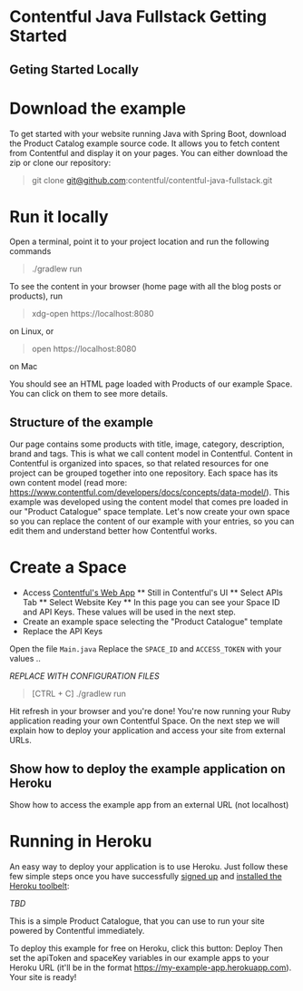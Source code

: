 Contentful Java Fullstack Getting Started
=========================================

Geting Started Locally
----------------------

# Download the example

To get started with your website running Java with Spring Boot, download the Product Catalog example source code. It allows you to fetch content from Contentful and display it on your pages. You can either download the zip or clone our repository:

> git clone git@github.com:contentful/contentful-java-fullstack.git

# Run it locally

Open a terminal, point it to your project location and run the following commands

> ./gradlew run

To see the content in your browser (home page with all the blog posts or products), run

> xdg-open https://localhost:8080

on Linux, or

> open https://localhost:8080

on Mac

You should see an HTML page loaded with Products of our example Space. You can click on them to see more details.


Structure of the example
------------------------

Our page contains some products with title, image, category, description, brand and tags. This is what we call content model in Contentful.
Content in Contentful is organized into spaces, so that related resources for one project can be grouped together into one repository. Each space has its own content model (read more: https://www.contentful.com/developers/docs/concepts/data-model/).
This example was developed using the content model that comes pre loaded in our "Product Catalogue" space template.
Let\'s now create your own space so you can replace the content of our example with your entries, so you can edit them and understand better how Contentful works.

# Create a Space

* Access [Contentful's Web App](https://app.contentful.com)
** Still in Contentful's UI
** Select APIs Tab
** Select Website Key
** In this page you can see your Space ID and API Keys. These values will be used in the next step.
* Create an example space selecting the "Product Catalogue" template
* Replace the API Keys

Open the file `Main.java`
Replace the `SPACE_ID` and `ACCESS_TOKEN` with your values ..

*REPLACE WITH CONFIGURATION FILES*

> [CTRL + C]
> ./gradlew run

Hit refresh in your browser and you're done! You're now running your Ruby application reading your own Contentful Space.
On the next step we will explain how to deploy your application and access your site from external URLs.

Show how to deploy the example application on Heroku
----------------------------------------------------

Show how to access the example app from an external URL (not localhost)

# Running in Heroku

An easy way to deploy your application is to use Heroku. Just follow these few simple steps once you have successfully [signed up](https://id.heroku.com/signup/www-header) and [installed the Heroku toolbelt](https://toolbelt.heroku.com/):

*TBD*

This is a simple Product Catalogue, that you can use to run your site powered by Contentful immediately.

To deploy this example for free on Heroku, click this button:
 Deploy
 Then set the apiToken and spaceKey variables in our example apps to your Heroku URL (it'll be in the format https://my-example-app.herokuapp.com).
 Your site is ready!
